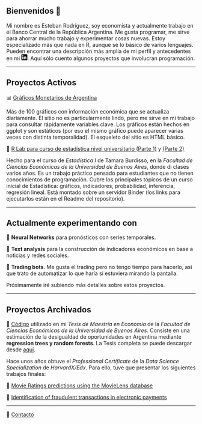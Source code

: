 ## Bienvenidos 👋

Mi nombre es Esteban Rodríguez, soy economista y actualmente trabajo en el Banco Central de la República Argentina. Me gusta programar, me sirve para ahorrar mucho trabajo y experimentar cosas nuevas. Estoy especializado más que nada en R, aunque sé lo básico de varios lenguajes. Pueden encontrar una descripción más amplia de mi perfil y antecedentes en mi [![LinkedIn][1.1]][1]. Aquí sólo cuento algunos proyectos que involucran programación.

***

## Proyectos Activos

📊 [Gráficos Monetarios de Argentina](https://esterodr.github.io/Monitor_v2/index.html)

Más de 100 gráficos con información económica que se actualiza diariamente. El sitio no es particularmente lindo, pero me sirve en mi trabajo para consultar rápidamente variables clave. Los gráficos están hechos en ggplot y son estáticos (por eso el mismo gráfico puede aparecer varias veces con distinta temporalidad). El esqueleto del sitio es HTML básico.

🏫 [R Lab para curso de estadística nivel universitario (Parte 1)](https://github.com/esterodr/TP_Estadistica) y [(Parte 2)](https://github.com/esterodr/TP2_Estadistica)

Hecho para el curso de *Estadística I* de Tamara Burdisso, en la *Facultad de Ciencias Económicas de la Universidad de Buenos Aires*, donde di clases varios años. Es un trabajo práctico pensado para estudiantes que no tienen conocimientos de programación. Cubre los principales tópicos de un curso inicial de Estadística: gráficos, indicadores, probabilidad, inferencia, regresión lineal. Está montado sobre un servidor Binder (los links para ejecutarlos están en el Readme del repositorio).

***

## Actualmente experimentando con

🧠 **Neural Networks** para pronósticos con series temporales.

📰 **Text analysis** para la construcción de indicadores económicos en base a noticias y redes sociales.

🤑 **Trading bots**. Me gusta el trading pero no tengo tiempo para hacerlo, así que trato de automatizar lo que haría si estuviera mirando la pantalla.

Próximamente iré subiendo más detalles sobre estos proyectos.

***

## Proyectos Archivados

🌲 [Código](https://github.com/esterodr/DO) utilizado en mi *Tesis de Maestría en Economía* de la *Facultad de Ciencias Económicas de la Universidad de Buenos Aires*. Consiste en una estimación de la desigualdad de oportunidades en Argentina mediante **regression trees y random forests**. La Tesis completa se puede descargar desde [aquí](http://bibliotecadigital.econ.uba.ar/econ/collection/tpos/document/1502-1541_RodriguezEE).

Hace unos años obtuve el *Professional Certificate* de la *Data Science Specialization* de *HarvardX/Edx*. Para ello, tuve que presentar los siguientes trabajos finales:

🎥 [Movie Ratings predictions using the MovieLens database](https://github.com/esterodr/MovieLens)

📱 [Identification of fraudulent transactions in electronic payments](https://github.com/esterodr/fraud)

***

📧 [Contacto](mailto:esteban.rgz@gmail.com)


<!-- Icons -->

[1.1]: https://raw.githubusercontent.com/esterodr/esterodr/master/Icons/linkedin.png

<!-- Links to your social media accounts -->

[1]: https://www.linkedin.com/in/esteban-rodriguez-80741434/
